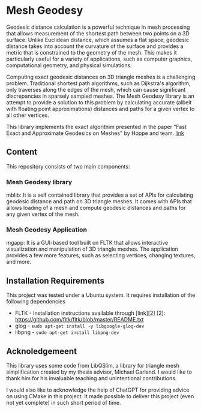 # Mesh Geodesy

Geodesic distance calculation is a powerful technique in mesh processing that allows measurement of the shortest path between two points on a 3D surface. Unlike Euclidean distance, which assumes a flat space, geodesic distance takes into account the curvature of the surface and provides a metric that is constrained to the geometry of the mesh. This makes it particularly useful for a variety of applications, such as computer graphics, computational geometry, and physical simulations.

Computing exact geodesic distances on 3D triangle meshes is a challenging problem. Traditional shortest path algorithms, such as Dijkstra's algorithm,  only traverses along the edges of the mesh, which can cause significant discrepancies in sparsely sampled meshes. The Mesh Geodesy library is an attempt to provide a solution to this problem by calculating accurate (albeit with floating point approximations) distances and paths for a given vertex to all other vertices.

This library implements the exact algorithim presented in the paper "Fast Exact and Approximate Geodesics on Meshes" by Hoppe and team. [link][1]

[1]: https://hhoppe.com/geodesics.pdf

## Content

This repository consists of two main components:

### Mesh Geodesy library
mblib: It is a self contained library that provides a set of APIs for calculating geodesic distance and path on 3D triangle meshes. It comes with APIs that allows loading of a mesh and compute geodesic distances and paths for any given vertex of the mesh. 

### Mesh Geodesy Application
mgapp: It is a GUI-based tool built on FLTK that allows interactive visualization and manipulation of 3D triangle meshes. The application provides a few more features, such as selecting vertices, changing textures, and more.

## Installation Requirements

This project was tested under a Ubuntu system. It requires installation of the following dependencies
* FLTK - Installation instructions available through [link][2]
[2]: https://github.com/fltk/fltk/blob/master/README.txt
* glog - ```sudo apt-get install -y libgoogle-glog-dev```
* libpng - ```sudo apt-get install libpng-dev```

## Acknoledgemeent

This library uses some code from LibQSlim, a library for triangle mesh simplification created by my thesis advisor, Michael Garland. I would like to thank him for his invaluable teaching and unintentional contributions.

I would also like to acknowledge the help of ChatGPT for providing advice on using CMake in this project. It made possible to deliver this project (even not yet complete) in such short period of time.
